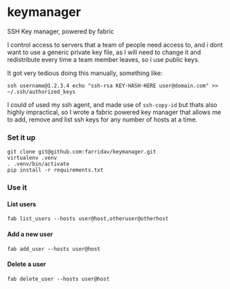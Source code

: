 keymanager
==========

SSH Key manager, powered by fabric

I control access to servers that a team of people need access to, and i dont want to use a generic private key file,
as I will need to change it and redistribute every time a team member leaves, so i use public keys.

It got very tedious doing this manually, something like:

    ssh username@1.2.3.4 echo "ssh-rsa KEY-HASH-HERE user@domain.com" >> ~/.ssh/authorized_keys

I could of used my ssh agent, and made use of `ssh-copy-id` but thats also highly impractical, so I wrote a fabric
powered key manager that allows me to add, remove and list ssh keys for any number of hosts at a time.


### Set it up

    git clone git@github.com:farridav/keymanager.git
    virtualenv .venv
    . .venv/bin/activate
    pip install -r requirements.txt

### Use it

#### List users

    fab list_users --hosts user@host,otheruser@otherhost

#### Add a new user

    fab add_user --hosts user@host

#### Delete a user

    fab delete_user --hosts user@host
